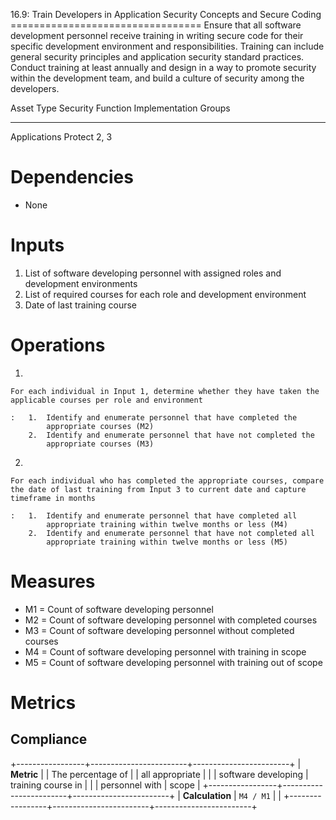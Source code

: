 16.9: Train Developers in Application Security Concepts and Secure
Coding ================================= Ensure that all software
development personnel receive training in writing secure code for their
specific development environment and responsibilities. Training can
include general security principles and application security standard
practices. Conduct training at least annually and design in a way to
promote security within the development team, and build a culture of
security among the developers.

  Asset Type     Security Function   Implementation Groups
  -------------- ------------------- -----------------------
  Applications   Protect             2, 3

# Dependencies

-   None

# Inputs

1.  List of software developing personnel with assigned roles and
    development environments
2.  List of required courses for each role and development environment
3.  Date of last training course

# Operations

1.  

    For each individual in Input 1, determine whether they have taken the applicable courses per role and environment

    :   1.  Identify and enumerate personnel that have completed the
            appropriate courses (M2)
        2.  Identify and enumerate personnel that have not completed the
            appropriate courses (M3)

2.  

    For each individual who has completed the appropriate courses, compare the date of last training from Input 3 to current date and capture timeframe in months

    :   1.  Identify and enumerate personnel that have completed all
            appropriate training within twelve months or less (M4)
        2.  Identify and enumerate personnel that have not completed all
            appropriate training within twelve months or less (M5)

# Measures

-   M1 = Count of software developing personnel
-   M2 = Count of software developing personnel with completed courses
-   M3 = Count of software developing personnel without completed
    courses
-   M4 = Count of software developing personnel with training in scope
-   M5 = Count of software developing personnel with training out of
    scope

# Metrics

## Compliance

+-----------------+------------------------+------------------------+
| **Metric**      | | The percentage of    | | all appropriate      |
|                 |   software developing  |   training course in   |
|                 |   personnel with       |   scope                |
+-----------------+------------------------+------------------------+
| **Calculation** | `M4 / M1`              |                        |
+-----------------+------------------------+------------------------+
